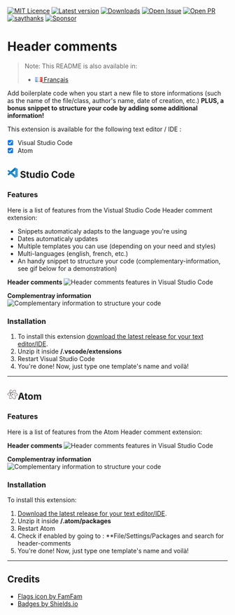 [![MIT Licence](https://img.shields.io/github/license/ttiki/header-comment)](https://github.com/Ttiki/header-comment/blob/master/LICENSE.md)
[![Latest version](https://img.shields.io/github/v/tag/Ttiki/header-comment)](https://github.com/Ttiki/header-comment/releases)
[![Downloads](https://img.shields.io/github/downloads/Ttiki/header-comment/total)](https://github.com/Ttiki/header-comment/releases)
[![Open Issue](https://img.shields.io/github/issues-raw/Ttiki/header-comment)](https://github.com/Ttiki/header-comment/issues)
[![Open PR](https://img.shields.io/github/issues-pr-raw/Ttiki/header-comment)](https://github.com/Ttiki/header-comment/pulls)
[![saythanks](https://img.shields.io/badge/Say%20Thanks-!-1EAEDB.svg)](https://saythanks.io/to/Ttiki)
[![Sponsor](https://img.shields.io/static/v1?label=Sponsor&message=%E2%9D%A4&logo=GitHub&link=Ttiki)][SPONSOR]
# Header comments

>Note: This README is also available in:
>- [![French](Res/media/icons/fr.gif) Français][README_FR]

Add boilerplate code when you start a new file to store informations (such as the name of the file/class, author's name, date of creation, etc.)
**PLUS, a bonus snippet to structure your code by adding some additional information!**

This extension is available for the following text editor / IDE :
- [x] Visual Studio Code
- [x] Atom

## <img src="https://raw.githubusercontent.com/devicons/devicon/master/icons/vscode/vscode-original.svg" width="24px" /> Studio Code

### Features
Here is a list of features from the Vistual Studio Code Header comment extension:
- Snippets automaticaly adapts to the language you're using
- Dates automaticaly updates
- Multiple templates you can use (depending on your need and styles)
- Multi-languages (english, french, etc.)
- An handy snippet to structure your code (complementary-information, see gif below for a demonstration)

**Header comments**
![Header comments features in Visual Studio Code][FEATURE_VSCODE]


**Complementray information**
![Complementary information to structure your code][FEATURE_VSCODE_BONUS]


### Installation

1. To install this extension [download the latest release for your text editor/IDE][RELEASES].
1. Unzip it inside **<user>/.vscode/extensions**
2. Restart Visual Studio Code
3. You're done! Now, just type one template's name and voilà!


---
## <img src="https://raw.githubusercontent.com/devicons/devicon/master/icons/atom/atom-original.svg" width="24px" />Atom

### Features
Here is a list of features from the Atom Header comment extension:


**Header comments**
![Header comments features in Visual Studio Code][FEATURE_ATOM]


**Complementray information**
![Complementary information to structure your code][FEATURE_ATOM_BONUS]


### Installation

To install this extension:
1. [Download the latest release for your text editor/IDE][RELEASES].
2. Unzip it inside **<user>/.atom/packages**
3. Restart Atom
4. Check if enabled by going to : **File/Settings/Packages and search for header-comments
5. You're done! Now, just type one template's name and voilà!


---

## Credits
- [Flags icon by FamFam](http://www.famfamfam.com)
- [Badges by Shields.io](https://shields.io/)



<!--Linnks variables-->
[README_FR]: Res/READMEs/README_fr.md
[FEATURE_VSCODE]: Res/media/gif/feature_vscode.gif
[FEATURE_VSCODE_BONUS]: Res/media/gif/features_ci_vscode.gif
[FEATURE_ATOM]: Res/media/gif/feature_atom.gif
[FEATURE_ATOM_BONUS]: Res/media/gif/features_ci_atom.gif
[RELEASES]: https://github.com/Ttiki/header-comments/releases
[SPONSOR]: https://github.com/sponsors/Ttiki
